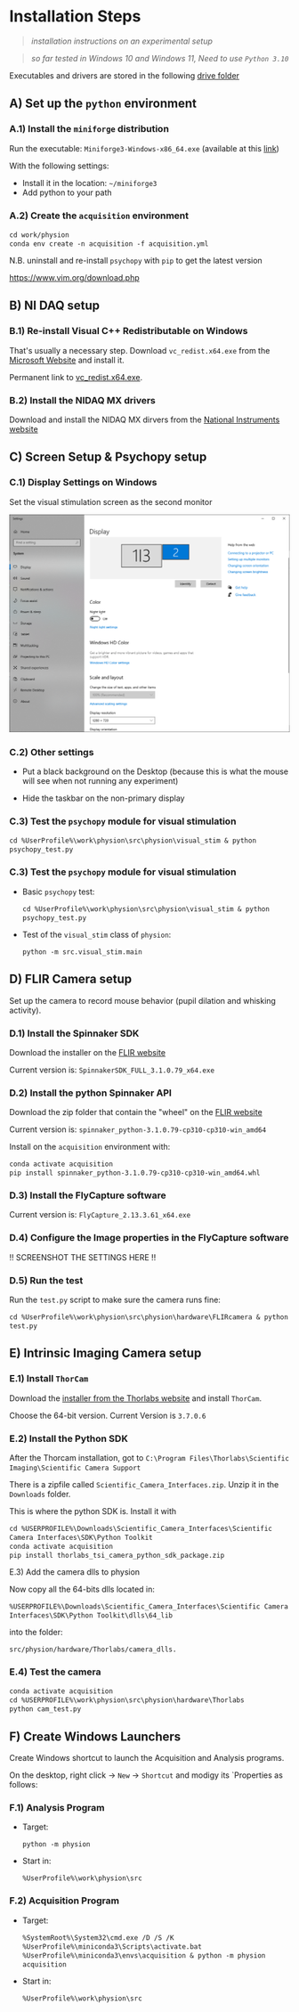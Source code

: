 # Installation Steps

> *installation instructions on an experimental setup*

> *so far tested in Windows 10 and Windows 11, Need to use `Python 3.10`*

Executables and drivers are stored in the following [drive folder](https://drive.google.com/drive/folders/1z_9GERKwQc6SKhsBnSZh-2scl_wdgHQs?usp=drive_link)

## A) Set up the `python` environment

### A.1) Install the `miniforge` distribution

Run the executable: `Miniforge3-Windows-x86_64.exe` (available at this [link](https://github.com/conda-forge/miniforge/releases/latest/download/Miniforge3-Windows-x86_64.exe))

With the following settings:
- Install it in the location: `~/miniforge3`
- Add python to your path

### A.2) Create the `acquisition` environment

```
cd work/physion
conda env create -n acquisition -f acquisition.yml
```

N.B. uninstall and re-install `psychopy` with `pip` to get the latest version


https://www.vim.org/download.php

## B) NI DAQ setup

### B.1) Re-install Visual C++ Redistributable on Windows

That's usually a necessary step. Download `vc_redist.x64.exe` from the [Microsoft Website](https://learn.microsoft.com/fr-fr/cpp/windows/latest-supported-vc-redist?view=msvc-170) and install it.

Permanent link to [vc_redist.x64.exe](https://aka.ms/vs/17/release/vc_redist.x64.exe).

### B.2) Install the NIDAQ MX drivers

Download and install the NIDAQ MX dirvers from the [National Instruments website](https://www.ni.com/fr/support/downloads/drivers/download.ni-daq-mx.html)

## C) Screen Setup & Psychopy setup

### C.1) Display Settings on Windows

Set the visual stimulation screen as the second monitor

<p align="center">
  <img src="./pics/Windows-Display-Settings.png"/>
</p>

### C.2) Other settings

- Put a black background on the Desktop (because this is what the mouse will see when not running any experiment)

- Hide the taskbar on the non-primary display

### C.3) Test the `psychopy` module for visual stimulation

```
cd %UserProfile%\work\physion\src\physion\visual_stim & python psychopy_test.py
```
### C.3) Test the `psychopy` module for visual stimulation

- Basic `psychopy` test:
    ```
    cd %UserProfile%\work\physion\src\physion\visual_stim & python psychopy_test.py
    ```
- Test of the `visual_stim` class of `physion`:
    ```
    python -m src.visual_stim.main
    ```

## D) FLIR Camera setup

Set up the camera to record mouse behavior (pupil dilation and whisking activity).

### D.1) Install the Spinnaker SDK

Download the installer on the [FLIR website](https://www.flir.com/support-center/iis/machine-vision/downloads/spinnaker-sdk-download/spinnaker-sdk--download-files/)

Current version is: `SpinnakerSDK_FULL_3.1.0.79_x64.exe`

### D.2) Install the python Spinnaker API

Download the zip folder that contain the "wheel" on the [FLIR website](https://www.flir.com/support-center/iis/machine-vision/downloads/spinnaker-sdk-download/spinnaker-sdk--download-files/)

Current version is: `spinnaker_python-3.1.0.79-cp310-cp310-win_amd64`

Install on the `acquisition` environment with:
```
conda activate acquisition
pip install spinnaker_python-3.1.0.79-cp310-cp310-win_amd64.whl
```

### D.3) Install the FlyCapture software

Current version is: `FlyCapture_2.13.3.61_x64.exe`

### D.4) Configure the Image properties in the FlyCapture software

!! SCREENSHOT THE SETTINGS HERE !!

### D.5) Run the test

Run the `test.py` script to make sure the camera runs fine:
```
cd %UserProfile%\work\physion\src\physion\hardware\FLIRcamera & python test.py
```

## E) Intrinsic Imaging Camera setup

### E.1) Install `ThorCam` 

Download the [installer from the Thorlabs website](https://www.thorlabs.com/software_pages/ViewSoftwarePage.cfm?Code=ThorCam) and install `ThorCam`.

Choose the 64-bit version. Current Version is `3.7.0.6`

### E.2) Install the Python SDK

After the Thorcam installation, got to `C:\Program Files\Thorlabs\Scientific Imaging\Scientific Camera Support`

There is a zipfile called `Scientific_Camera_Interfaces.zip`. Unzip it in the `Downloads` folder.

This is where the python SDK is. Install it with
 
```
cd %USERPROFILE%\Downloads\Scientific_Camera_Interfaces\Scientific Camera Interfaces\SDK\Python Toolkit
conda activate acquisition
pip install thorlabs_tsi_camera_python_sdk_package.zip
```

E.3) Add the camera dlls to physion

Now copy all the 64-bits dlls located in: 
```
%USERPROFILE%\Downloads\Scientific_Camera_Interfaces\Scientific Camera Interfaces\SDK\Python Toolkit\dlls\64_lib
```
into the folder: 
```
src/physion/hardware/Thorlabs/camera_dlls.
```

### E.4) Test the camera

```
conda activate acquisition
cd %USERPROFILE%\work\physion\src\physion\hardware\Thorlabs
python cam_test.py
```

## F) Create Windows Launchers

Create Windows shortcut to launch the Acquisition and Analysis programs.

On the desktop, right click -> `New` -> `Shortcut` and modigy its `Properties as follows: 

### F.1) Analysis Program

- Target:
  ```
  python -m physion 
  ```
- Start in:
  ```
  %UserProfile%\work\physion\src
  ```

### F.2) Acquisition Program

- Target:
  ```
  %SystemRoot%\System32\cmd.exe /D /S /K %UserProfile%\miniconda3\Scripts\activate.bat %UserProfile%\miniconda3\envs\acquisition & python -m physion acquisition
  ```
- Start in:
  ```
  %UserProfile%\work\physion\src
  ```

